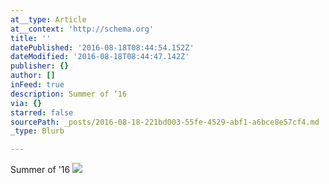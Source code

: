 ```yaml
---
at__type: Article
at__context: 'http://schema.org'
title: ''
datePublished: '2016-08-18T08:44:54.152Z'
dateModified: '2016-08-18T08:44:47.142Z'
publisher: {}
author: []
inFeed: true
description: Summer of ‘16
via: {}
starred: false
sourcePath: _posts/2016-08-18-221bd003-55fe-4529-abf1-a6bce8e57cf4.md
_type: Blurb

---
```

Summer of '16
![](https://the-grid-user-content.s3-us-west-2.amazonaws.com/f6256ec4-d7a6-4c17-892f-4b69193ea90a.png)